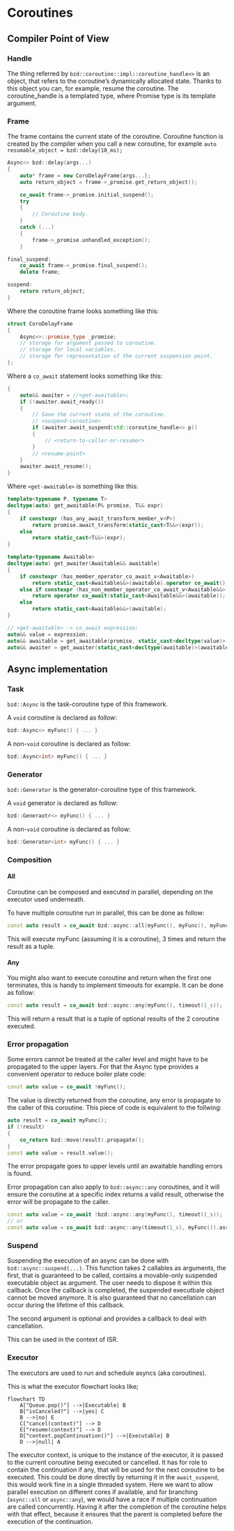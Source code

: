 # Coroutines

## Compiler Point of View

### Handle

The thing referred by `bzd::coroutine::impl::coroutine_handle<>` is an object, that refers to the coroutine’s dynamically allocated state.
Thanks to this object you can, for example, resume the coroutine. The coroutine_handle is a templated type, where Promise type is its template argument.

### Frame

The frame contains the current state of the coroutine.
Coroutine function is created by the compiler when you call a new coroutine, for example `auto resumable_object = bzd::delay(10_ms);`

```c++
Async<> bzd::delay(args...)
{
    auto* frame = new CoroDelayFrame{args...};
    auto return_object = frame->_promise.get_return_object();

    co_await frame->_promise.initial_suspend();
    try
    {
        // Coroutine body.
    }
    catch (...)
    {
        frame->_promise.unhandled_exception();
    }

final_suspend:
    co_await frame->_promise.final_suspend();
    delete frame;

suspend:
    return return_object;
}
```

Where the coroutine frame looks something like this:

```c++
struct CoroDelayFrame
{
    Async<>::promise_type _promise;
    // storage for argument passed to coroutine.
    // storage for local variables.
    // storage for representation of the current suspension point.
};
```

Where a `co_await` statement looks something like this:

```c++
{
    auto&& awaiter = //<get-awaitable>;
    if (!awaiter.await_ready())
    {
        // Save the current state of the coroutine.
        // <suspend-coroutine>
        if (awaiter.await_suspend(std::coroutine_handle<> p))
        {
            // <return-to-caller-or-resumer>
        }
        // <resume-point>
    }
    awaiter.await_resume();
}
```

Where `<get-awaitable>` is something like this:

```c++
template<typename P, typename T>
decltype(auto) get_awaitable(P& promise, T&& expr)
{
    if constexpr (has_any_await_transform_member_v<P>)
        return promise.await_transform(static_cast<T&&>(expr));
    else
        return static_cast<T&&>(expr);
}

template<typename Awaitable>
decltype(auto) get_awaiter(Awaitable&& awaitable)
{
    if constexpr (has_member_operator_co_await_v<Awaitable>)
        return static_cast<Awaitable&&>(awaitable).operator co_await();
    else if constexpr (has_non_member_operator_co_await_v<Awaitable&&>)
        return operator co_await(static_cast<Awaitable&&>(awaitable));
    else
        return static_cast<Awaitable&&>(awaitable);
}

// <get-awaitable> -> co_await expression;
auto&& value = expression;
auto&& awaitable = get_awaitable(promise, static_cast<decltype(value)>(value));
auto&& awaiter = get_awaiter(static_cast<decltype(awaitable)>(awaitable));
```

## Async implementation

### Task

`bzd::Async` is the task-coroutine type of this framework.

A `void` coroutine is declared as follow:

```c++
bzd::Async<> myFunc() { ... }
```

A non-`void` coroutine is declared as follow:

```c++
bzd::Async<int> myFunc() { ... }
```

### Generator

`bzd::Generator` is the generator-coroutine type of this framework.

A `void` generator is declared as follow:

```c++
bzd::Generaotr<> myFunc() { ... }
```

A non-`void` coroutine is declared as follow:

```c++
bzd::Generator<int> myFunc() { ... }
```

### Composition

#### All

Coroutine can be composed and executed in parallel, depending on the executor used underneath.

To have multiple coroutine run in parallel, this can be done as follow:

```c++
const auto result = co_await bzd::async::all(myFunc(), myFunc(), myFunc());
```

This will execute myFunc (assuming it is a coroutine), 3 times and return the result as a tuple.

#### Any

You might also want to execute coroutine and return when the first one terminates, this is handy to implement
timeouts for example. It can be done as follow:

```c++
const auto result = co_await bzd::async::any(myFunc(), timeout(1_s));
```

This will return a result that is a tuple of optional results of the 2 coroutine executed.

### Error propagation

Some errors cannot be treated at the caller level and might have to be propagated to the upper layers. For that the Async
type provides a convenient operator to reduce boiler plate code:

```c++
const auto value = co_await !myFunc();
```

The value is directly returned from the coroutine, any error is propagate to the caller of this coroutine. This piece of code
is equivalent to the follwing:

```c++
auto result = co_await myFunc();
if (!result)
{
    co_return bzd::move(result).propagate();
}
const auto value = result.value();
```

The error propagate goes to upper levels until an awaitable handling errors is found.

Error propagation can also apply to `bzd::async::any` coroutines, and it will ensure the coroutine at a specific index
returns a valid result, otherwise the error will be propagate to the caller.

```c++
const auto value = co_await !bzd::async::any(myFunc(), timeout(1_s));
// or
const auto value = co_await bzd::async::any(timeout(1_s), myFunc()).assertHasValue<1>();
```

### Suspend

Suspending the execution of an async can be done with `bzd::async::suspend(...)`. This function takes 2 callables as arguments,
the first, that is guaranteed to be called, contains a movable-only suspended executable object as argument.
The user needs to dispose it within this callback. Once the callback is completed, the suspended executbale object
cannot be moved anymore.
It is also guaranteed that no cancellation can occur during the lifetime of this callback.

The second argument is optional and provides a callback to deal with cancellation.

This can be used in the context of ISR.

### Executor

The executors are used to run and schedule asyncs (aka coroutines).

This is what the executor flowchart looks like;

```mermaid
flowchart TD
    A["Queue.pop()"] -->|Executable| B
    B["isCanceled?"] -->|yes| C
    B -->|no| E
    C["cancel(context)"] --> D
    E["resume(context)"] --> D
    D["context.popContinuation()"] -->|Executable| B
    D -->|null| A
```

The executor context, is unique to the instance of the executor, it is passed to the current coroutine being executed or cancelled.
It has for role to contain the continuation if any, that will be used for the next coroutine to be executed. This could be done
directly by returning it in the `await_suspend`, this would work fine in a single threaded system. Here we want to allow parallel
execution on different cores if available, and for branching (`async::all` or `async::any`), we would have a race if multiple
continuation are called concurrently. Having it after the completion of the coroutine helps with that effect, because it ensures that
the parent is completed before the execution of the continuation.
